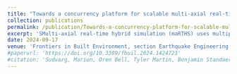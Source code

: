 ```yaml
---
title: "Towards a concurrency platform for scalable multi-axial real-time hybrid simulation"
collection: publications
permalink: /publication/Towards-a-concurrency-platform-for-scalable-multi-axial-real-time-hybrid-simulation
excerpt: 'SMulti-axial real-time hybrid simulation (maRTHS) uses multiple hydraulic actuators to apply loads and deform experimental substructures, enacting both translational and rotational motion. This allows for an increased level of realism in seismic testing. However, this also demands the implementation of multiple-input, multiple-output control strategies with complex nonlinear behaviors. To realize true real-time hybrid simulation at the necessary sub-millisecond timescales, computational platforms will need to support these complexities at scale, while still providing deadline assurance. This paper presents initial work towards supporting (and is influenced by the need for) envisioned larger-scale future experiments based on the current maRTHS benchmark: it discusses aspects of hardware, operating system kernels, runtime middleware, and scheduling theory that may be leveraged or developed to meet those goals. This work aims to create new concurrency platforms capable of managing task scheduling and adaptive event handling for computationally intensive numerical simulation and control models like those for the maRTHS benchmark problem. These should support real-time behavior at millisecond timescales, even for large complex structures with thousands of degrees of freedom. Temporal guarantees should be maintained across behavioral and computational mode changes, e.g., linear to nonlinear control. Pursuant to this goal, preliminary scalability analysis is conducted towards designing future maRTHS experiments. The results demonstrate that the increased capabilities of modern hardware architectures are able to handle larger finite element models compared to prior work, while imposing the same latency constraints. However, the results also illustrate a subtle challenge: with larger numbers of CPU cores, thread coordination incurs more overhead. These results provide insight into the computational requirements to support envisioned future experiments that will take the maRTHS benchmark problem to nine stories and beyond in scale. In particular, this paper (1) re-evaluates scalability of prior work on current platform hardware, and (2) assesses the resource demands of a basic smaller scale model from which to gauge the projected scalability of the new maRTHS benchmark as ever larger and more complex models are integrated within it.'
date: 2024-09-17
venue: 'Frontiers in Built Environment, section Earthquake Engineering'
#paperurl: 'https://doi.org/10.3389/fbuil.2024.1424721'
#citation: 'Sudvarg, Marion, Oren Bell, Tyler Martin, Benjamin Standaert, Tao Zhang, Sun-Beom Kwon, Chris Gill, and Arun Prakash. "Towards a concurrency platform for scalable multi-axial real-time hybrid simulation." Frontiers in Built Environment 10 (2024): 1424721.'
---
```



